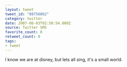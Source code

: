 ```yaml
---
layout: tweet
tweet_id: "88756862"
category: twitter
date: 2007-06-03T02:50:54.000Z
source: Twitter SMS
favorite_count: 0
retweet_count: 0
tags:
- tweet
---
```


I know we are at disney, but lets all sing, it's a small world.
